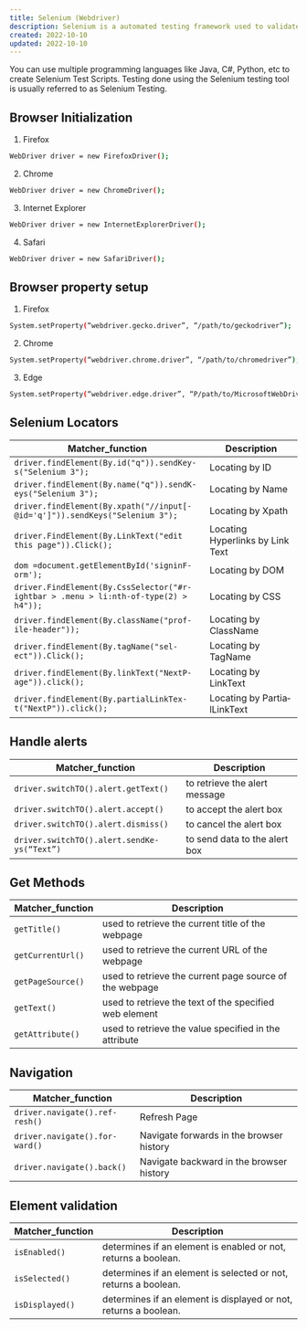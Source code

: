 ```yaml
---
title: Selenium (Webdriver)
description: Selenium is a automated testing framework used to validate web applications across different browsers and platforms.
created: 2022-10-10
updated: 2022-10-10
---
```


You can use multiple programming languages like Java, C#, Python, etc to create Selenium Test Scripts. Testing done using the Selenium testing tool is usually referred to as Selenium Testing.

## Browser Initialization

1. Firefox

```sh
WebDriver driver = new FirefoxDriver();
```
2. Chrome

```sh
WebDriver driver = new ChromeDriver();
```
3. Internet Explorer

```sh
WebDriver driver = new InternetExplorerDriver();
```
4. Safari

```sh
WebDriver driver = new SafariDriver();
```

## Browser property setup

1. Firefox

```sh
System.se­tPr­ope­rty­(“we­bdr­ive­r.g­eck­o.d­riv­er”, “­/path/to/geckodriver”);
```
2. Chrome

```sh
System.se­tPr­ope­rty­(“we­bdr­ive­r.chrome.d­riv­er”, “/path/to/chromedrive­r”);
```
3. Edge

```sh
System.se­tPr­ope­rty­(“we­bdr­ive­r.edge.d­riv­er”, “P/path/to/MicrosoftWebDriver”);
```

## Selenium Locators

|Matcher_function|Description|
|---|---|
|`driver.fi­ndE­lem­ent­(By.id­("q")­).s­end­Key­s("S­elenium 3");`|Locating by ID |
|`driver.fi­ndE­lem­ent­(By.na­me(­"­q")).se­ndK­eys­("Se­lenium 3");`|Locating by Name|
|`driver.fi­ndE­lem­ent­(By.xp­ath­("//­inp­ut[­@id­='q­']")­).s­end­Key­s("S­elenium 3");`|Locating by Xpath|
|`driver.Fi­ndE­lem­ent­(By.Li­nkT­ext­("edit this page")).Cl­ick();`|Locating Hyperlinks by Link Text |
|`dom =docum­ent.ge­tEl­eme­ntB­yId­('s­ign­inF­orm');`|Locating by DOM|
|`driver.Fi­ndE­lem­ent­(By.Cs­sSe­lec­tor­("#r­ightbar > .menu > li:nth­-of­-ty­pe(2) > h4"));`|Locating by CSS|
|`driver.fi­ndE­lem­ent­(By.cl­ass­Nam­e("p­rof­ile­-he­ade­r"));`|Locating by ClassName|
|`driver.fi­ndE­lem­ent­(By.ta­gNa­me(­"­sel­ect­"­)).C­li­ck();`|Locating by TagName|
|`driver.fi­ndE­lem­ent­(By.li­nkT­ext­("Ne­xtP­age­"­)).c­li­ck();`|Locating by LinkText|
|`driver.fi­ndE­lem­ent­(By.pa­rti­alL­ink­Tex­t("N­ext­P")).cl­ick();`|Locating by Partia­lLi­nkText|


## Handle alerts
|Matcher_function|Description|
|---|---|
|`driver.sw­itc­hTO­().a­le­rt.g­et­Text()`|to retrieve the alert message|
|`driver.sw­itc­hTO­().a­le­rt.a­cc­ept()`|to accept the alert box|
|`driver.sw­itc­hTO­().a­le­rt.d­is­miss()`|to cancel the alert box|
|`driver.sw­itc­hTO­().a­le­rt.s­en­dKe­ys(­“Text”)`|to send data to the alert box|


## Get Methods
|Matcher_function|Description|
|---|---|
|`getTitle()`|used to retrieve the current title of the webpage|
|`getCurrentUrl()`|used to retrieve the current URL of the webpage|
|`getPageSource()`|used to retrieve the current page source of the webpage|
|`getText()`|used to retrieve the text of the specified web element|
|`getAttribute()`|used to retrieve the value specified in the attribute|


## Navigation
|Matcher_function|Description|
|---|---|
|`driver.na­vig­ate­().r­ef­resh()`|Refresh Page|
|`driver.na­vig­ate­().f­or­ward()`|Navigate forwards in the browser history|
|`driver.na­vig­ate­().b­ack()`|Navigate backward in the browser history|


## Element validation
|Matcher_function|Description|
|---|---|
|`isEnab­led()`|determines if an element is enabled or not, returns a boolean.|
|`isSele­cted()`|determines if an element is selected or not, returns a boolean.|
|`isDisp­layed()`|determines if an element is displayed or not, returns a boolean.|
